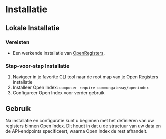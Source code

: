 # Installatie

## Lokale Installatie

### Vereisten

- Een werkende installatie van [OpenRegisters](https://openregisters.app/).

### Stap-voor-stap Installatie

1. Navigeer in je favorite CLI tool naar de root map van je Open Registers installatie
2. Installeer Open Index: `composer require commongateway/openindex`
3. Configureer Open Index voor verder gebruik

## Gebruik

Na installatie en configuratie kunt u beginnen met het definiëren van uw registers binnen Open Index. Dit houdt in dat u de structuur van uw data en de API-endpoints specificeert, waarna Open Index de rest afhandelt.
